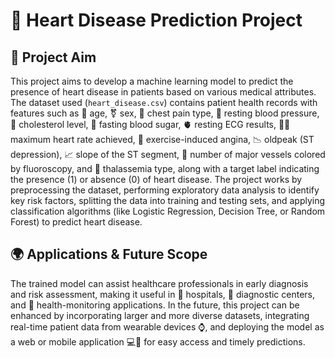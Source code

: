 # 💖 Heart Disease Prediction Project

## 📌 Project Aim
This project aims to develop a machine learning model to predict the presence of heart disease in patients based on various medical attributes. The dataset used (`heart_disease.csv`) contains patient health records with features such as 🧓 age, ⚧️ sex, 💓 chest pain type, 💉 resting blood pressure, 🍳 cholesterol level, 🍬 fasting blood sugar, 🫀 resting ECG results, 🏃‍♂️ maximum heart rate achieved, 🚫 exercise-induced angina, 📉 oldpeak (ST depression), 📈 slope of the ST segment, 🧪 number of major vessels colored by fluoroscopy, and 🧬 thalassemia type, along with a target label indicating the presence (1) or absence (0) of heart disease. The project works by preprocessing the dataset, performing exploratory data analysis to identify key risk factors, splitting the data into training and testing sets, and applying classification algorithms (like Logistic Regression, Decision Tree, or Random Forest) to predict heart disease.

## 🌍 Applications & Future Scope
The trained model can assist healthcare professionals in early diagnosis and risk assessment, making it useful in 🏥 hospitals, 🧪 diagnostic centers, and 📲 health-monitoring applications. In the future, this project can be enhanced by incorporating larger and more diverse datasets, integrating real-time patient data from wearable devices ⌚, and deploying the model as a web or mobile application 💻📱 for easy access and timely predictions.

